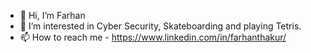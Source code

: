 - 👋 Hi, I’m Farhan
- 👀 I’m interested in Cyber Security, Skateboarding and playing Tetris.
- 📫 How to reach me - https://www.linkedin.com/in/farhanthakur/
